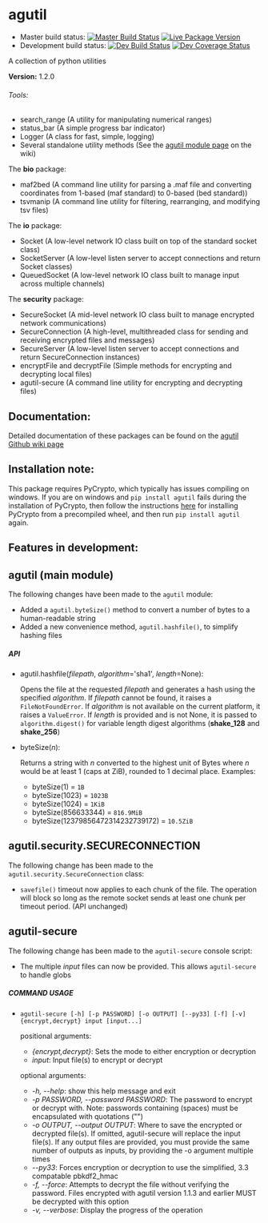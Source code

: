 # agutil
* Master build status: [![Master Build Status](https://travis-ci.org/agraubert/agutil.svg?branch=master)](https://travis-ci.org/agraubert/agutil) [![Live Package Version](https://img.shields.io/pypi/v/agutil.svg)](https://pypi.python.org/pypi/agutil)
* Development build status: [![Dev Build Status](https://travis-ci.org/agraubert/agutil.svg?branch=dev)](https://travis-ci.org/agraubert/agutil) [![Dev Coverage Status](https://coveralls.io/repos/github/agraubert/agutil/badge.svg?branch=dev)](https://coveralls.io/github/agraubert/agutil?branch=dev)

A collection of python utilities

__Version:__ 1.2.0

###### Tools:
* search_range (A utility for manipulating numerical ranges)
* status_bar (A simple progress bar indicator)
* Logger (A class for fast, simple, logging)
* Several standalone utility methods (See the [agutil module page](https://github.com/agraubert/agutil/wiki/agutil-%28main-module%29) on the wiki)

The __bio__ package:

* maf2bed (A command line utility for parsing a .maf file and converting coordinates from 1-based (maf standard) to 0-based (bed standard))
* tsvmanip (A command line utility for filtering, rearranging, and modifying tsv files)

The __io__ package:

* Socket (A low-level network IO class built on top of the standard socket class)
* SocketServer (A low-level listen server to accept connections and return Socket classes)
* QueuedSocket (A low-level network IO class built to manage input across multiple channels)

The __security__ package:

* SecureSocket (A mid-level network IO class built to manage encrypted network communications)
* SecureConnection (A high-level, multithreaded class for sending and receiving encrypted files and messages)
* SecureServer (A low-level listen server to accept connections and return SecureConnection instances)
* encryptFile and decryptFile (Simple methods for encrypting and decrypting local files)
* agutil-secure (A command line utility for encrypting and decrypting files)

## Documentation:
Detailed documentation of these packages can be found on the [agutil Github wiki page](https://github.com/agraubert/agutil/wiki)

## Installation note:
This package requires PyCrypto, which typically has issues compiling on windows.  If you are on windows and `pip install agutil` fails during the installation of PyCrypto, then follow the instructions [here](https://github.com/sfbahr/PyCrypto-Wheels) for installing PyCrypto from a precompiled wheel, and then run `pip install agutil` again.

## Features in development:

## agutil (main module)
The following changes have been made to the `agutil` module:
* Added a `agutil.byteSize()` method to convert a number of bytes to a human-readable string
* Added a new convenience method, `agutil.hashfile()`, to simplify hashing files

##### API
* agutil.hashfile(_filepath_, _algorithm_='sha1', _length_=None):

  Opens the file at the requested _filepath_ and generates a hash using the specified
  _algorithm_.  If _filepath_ cannot be found, it raises a `FileNotFoundError`.
  If _algorithm_ is not available on the current platform, it raises a `ValueError`.
  If _length_ is provided and is not None, it is passed to `algorithm.digest()`
  for variable length digest algorithms (**shake_128** and **shake_256**)

* byteSize(_n_):

  Returns a string with _n_ converted to the highest unit of Bytes where _n_ would
  be at least 1 (caps at ZiB), rounded to 1 decimal place.  Examples:

  * byteSize(1) = `1B`
  * byteSize(1023) = `1023B`
  * byteSize(1024) = `1KiB`
  * byteSize(856633344) = `816.9MiB`
  * byteSize(12379856472314232739172) = `10.5ZiB`

## agutil.security.SECURECONNECTION
The following change has been made to the `agutil.security.SecureConnection` class:
* `savefile()` timeout now applies to each chunk of the file.  The operation will
block so long as the remote socket sends at least one chunk per timeout period.
(API unchanged)

## agutil-secure
The following change has been made to the `agutil-secure` console script:
* The multiple _input_ files can now be provided.  This allows `agutil-secure` to
handle globs

##### COMMAND USAGE
* `agutil-secure [-h] [-p PASSWORD] [-o OUTPUT] [--py33] [-f] [-v] {encrypt,decrypt}
input [input...]`

  positional arguments:
    * _{encrypt,decrypt}_:     Sets the mode to either encryption or decryption
    * _input_:                 Input file(s) to encrypt or decrypt

  optional arguments:
    * _-h, --help_:            show this help message and exit
    * _-p PASSWORD, --password PASSWORD_:
                          The password to encrypt or decrypt with. Note:
                          passwords containing (spaces) must be encapsulated
                          with quotations ("")
    * _-o OUTPUT, --output OUTPUT_:
                          Where to save the encrypted or decrypted file(s). If
                          omitted, agutil-secure will replace the input file(s).
                          If any output files are provided, you must provide the
                          same number of outputs as inputs, by providing the -o
                          argument multiple times
    * _--py33_:                Forces encryption or decryption to use the simplified,
                          3.3 compatable pbkdf2_hmac
    * _-f, --force_:           Attempts to decrypt the file without verifying the
                          password. Files encrypted with agutil version 1.1.3
                          and earlier MUST be decrypted with this option
    * _-v, --verbose_:         Display the progress of the operation
